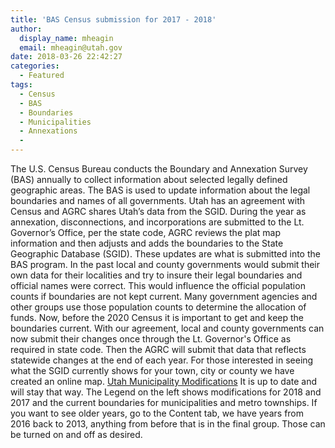 ```yaml
---
title: 'BAS Census submission for 2017 - 2018'
author:
  display_name: mheagin
  email: mheagin@utah.gov
date: 2018-03-26 22:42:27
categories:
  - Featured
tags:
  - Census
  - BAS
  - Boundaries
  - Municipalities
  - Annexations
  - 
---
```


The U.S. Census Bureau conducts the Boundary and Annexation Survey (BAS) annually to collect information about selected legally defined geographic areas. The BAS is used to update information about the legal boundaries and names of all governments. Utah has an agreement with Census and AGRC shares Utah’s data from the SGID. 
During the year as annexation, disconnections, and incorporations are submitted to the Lt. Governor’s Office, per the state code, AGRC reviews the plat map information and then adjusts and adds the boundaries to the State Geographic Database (SGID). These updates are what is submitted into the BAS program.
In the past local and county governments would submit their own data for their localities and try to insure their legal boundaries and official names were correct. This would influence the official population counts if boundaries are not kept current. Many government agencies and other groups use those population counts to determine the allocation of funds. 
Now, before the 2020 Census it is important to get and keep the boundaries current. With our agreement, local and county governments can now submit their changes once through the Lt. Governor's Office as required in state code. Then the AGRC will submit that data that reflects statewide changes at the end of each year. 
For those interested in seeing what the SGID currently shows for your town, city or county we have created an online map.
<a href="http://www.arcgis.com/home/webmap/viewer.html?webmap=c5ab7e0fcd514f1a9db6b8dad55bba63">Utah Municipality Modifications</a>
It is up to date and will stay that way. The Legend on the left shows modifications for 2018 and 2017 and the current boundaries for municipalities and metro townships. If you want to see older years, go to the Content tab, we have years from 2016 back to 2013, anything from before that is in the final group.  Those can be turned on and off as desired.

